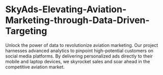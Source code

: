 # SkyAds-Elevating-Aviation-Marketing-through-Data-Driven-Targeting
Unlock the power of data to revolutionize aviation marketing. Our project harnesses advanced analytics to pinpoint high-potential customers on social media platforms. By delivering personalized ads directly to their mobile and laptop devices, we skyrocket sales and soar ahead in the competitive aviation market.
